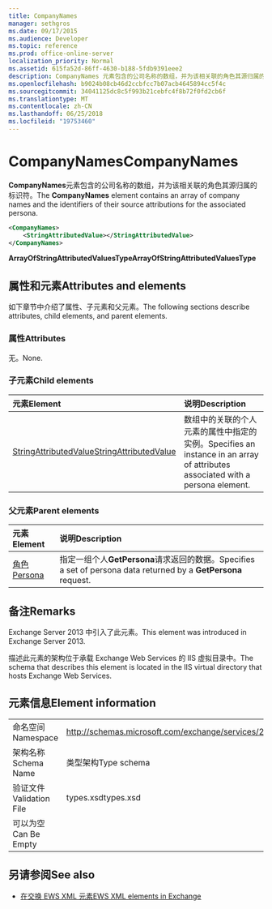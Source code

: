 ```yaml
---
title: CompanyNames
manager: sethgros
ms.date: 09/17/2015
ms.audience: Developer
ms.topic: reference
ms.prod: office-online-server
localization_priority: Normal
ms.assetid: 615fa52d-86ff-4630-b188-5fdb9391eee2
description: CompanyNames 元素包含的公司名称的数组，并为该相关联的角色其源归属的标识符。
ms.openlocfilehash: b9024b08cb46d2ccbfcc7b07acb4645894cc5f4c
ms.sourcegitcommit: 34041125dc8c5f993b21cebfc4f8b72f0fd2cb6f
ms.translationtype: MT
ms.contentlocale: zh-CN
ms.lasthandoff: 06/25/2018
ms.locfileid: "19753460"
---
```

# <a name="companynames"></a><span data-ttu-id="58e29-103">CompanyNames</span><span class="sxs-lookup"><span data-stu-id="58e29-103">CompanyNames</span></span>

<span data-ttu-id="58e29-104">**CompanyNames**元素包含的公司名称的数组，并为该相关联的角色其源归属的标识符。</span><span class="sxs-lookup"><span data-stu-id="58e29-104">The **CompanyNames** element contains an array of company names and the identifiers of their source attributions for the associated persona.</span></span> 
  
```XML
<CompanyNames>
    <StringAttributedValue></StringAttributedValue>
</CompanyNames>
```

 <span data-ttu-id="58e29-105">**ArrayOfStringAttributedValuesType**</span><span class="sxs-lookup"><span data-stu-id="58e29-105">**ArrayOfStringAttributedValuesType**</span></span>
## <a name="attributes-and-elements"></a><span data-ttu-id="58e29-106">属性和元素</span><span class="sxs-lookup"><span data-stu-id="58e29-106">Attributes and elements</span></span>

<span data-ttu-id="58e29-107">如下章节中介绍了属性、子元素和父元素。</span><span class="sxs-lookup"><span data-stu-id="58e29-107">The following sections describe attributes, child elements, and parent elements.</span></span>
  
### <a name="attributes"></a><span data-ttu-id="58e29-108">属性</span><span class="sxs-lookup"><span data-stu-id="58e29-108">Attributes</span></span>

<span data-ttu-id="58e29-109">无。</span><span class="sxs-lookup"><span data-stu-id="58e29-109">None.</span></span>
  
### <a name="child-elements"></a><span data-ttu-id="58e29-110">子元素</span><span class="sxs-lookup"><span data-stu-id="58e29-110">Child elements</span></span>

|<span data-ttu-id="58e29-111">**元素**</span><span class="sxs-lookup"><span data-stu-id="58e29-111">**Element**</span></span>|<span data-ttu-id="58e29-112">**说明**</span><span class="sxs-lookup"><span data-stu-id="58e29-112">**Description**</span></span>|
|:-----|:-----|
|[<span data-ttu-id="58e29-113">StringAttributedValue</span><span class="sxs-lookup"><span data-stu-id="58e29-113">StringAttributedValue</span></span>](stringattributedvalue.md) <br/> |<span data-ttu-id="58e29-114">数组中的关联的个人元素的属性中指定的实例。</span><span class="sxs-lookup"><span data-stu-id="58e29-114">Specifies an instance in an array of attributes associated with a persona element.</span></span>  <br/> |
   
### <a name="parent-elements"></a><span data-ttu-id="58e29-115">父元素</span><span class="sxs-lookup"><span data-stu-id="58e29-115">Parent elements</span></span>

|<span data-ttu-id="58e29-116">**元素**</span><span class="sxs-lookup"><span data-stu-id="58e29-116">**Element**</span></span>|<span data-ttu-id="58e29-117">**说明**</span><span class="sxs-lookup"><span data-stu-id="58e29-117">**Description**</span></span>|
|:-----|:-----|
|[<span data-ttu-id="58e29-118">角色</span><span class="sxs-lookup"><span data-stu-id="58e29-118">Persona</span></span>](persona.md) <br/> |<span data-ttu-id="58e29-119">指定一组个人**GetPersona**请求返回的数据。</span><span class="sxs-lookup"><span data-stu-id="58e29-119">Specifies a set of persona data returned by a **GetPersona** request.</span></span>  <br/> |
   
## <a name="remarks"></a><span data-ttu-id="58e29-120">备注</span><span class="sxs-lookup"><span data-stu-id="58e29-120">Remarks</span></span>

<span data-ttu-id="58e29-121">Exchange Server 2013 中引入了此元素。</span><span class="sxs-lookup"><span data-stu-id="58e29-121">This element was introduced in Exchange Server 2013.</span></span>
  
<span data-ttu-id="58e29-122">描述此元素的架构位于承载 Exchange Web Services 的 IIS 虚拟目录中。</span><span class="sxs-lookup"><span data-stu-id="58e29-122">The schema that describes this element is located in the IIS virtual directory that hosts Exchange Web Services.</span></span>
  
## <a name="element-information"></a><span data-ttu-id="58e29-123">元素信息</span><span class="sxs-lookup"><span data-stu-id="58e29-123">Element information</span></span>

|||
|:-----|:-----|
|<span data-ttu-id="58e29-124">命名空间</span><span class="sxs-lookup"><span data-stu-id="58e29-124">Namespace</span></span>  <br/> |http://schemas.microsoft.com/exchange/services/2006/types  <br/> |
|<span data-ttu-id="58e29-125">架构名称</span><span class="sxs-lookup"><span data-stu-id="58e29-125">Schema Name</span></span>  <br/> |<span data-ttu-id="58e29-126">类型架构</span><span class="sxs-lookup"><span data-stu-id="58e29-126">Type schema</span></span>  <br/> |
|<span data-ttu-id="58e29-127">验证文件</span><span class="sxs-lookup"><span data-stu-id="58e29-127">Validation File</span></span>  <br/> |<span data-ttu-id="58e29-128">types.xsd</span><span class="sxs-lookup"><span data-stu-id="58e29-128">types.xsd</span></span>  <br/> |
|<span data-ttu-id="58e29-129">可以为空</span><span class="sxs-lookup"><span data-stu-id="58e29-129">Can Be Empty</span></span>  <br/> ||
   
## <a name="see-also"></a><span data-ttu-id="58e29-130">另请参阅</span><span class="sxs-lookup"><span data-stu-id="58e29-130">See also</span></span>



- [<span data-ttu-id="58e29-131">在交换 EWS XML 元素</span><span class="sxs-lookup"><span data-stu-id="58e29-131">EWS XML elements in Exchange</span></span>](ews-xml-elements-in-exchange.md)

